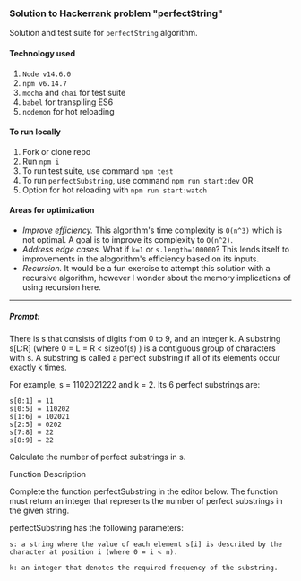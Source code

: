 ### Solution to Hackerrank problem "perfectString"

Solution and test suite for `perfectString` algorithm.

#### Technology used
1. `Node v14.6.0`
1. `npm v6.14.7`
1. `mocha` and `chai` for test suite
1. `babel` for transpiling ES6
1. `nodemon` for hot reloading

#### To run locally
1. Fork or clone repo
1. Run `npm i`
1. To run test suite, use command `npm test`
1. To run `perfectSubstring`, use command `npm run start:dev` OR
1. Option for hot reloading with `npm run start:watch`

#### Areas for optimization
* *Improve efficiency.* This algorithm's time complexity is `O(n^3)` which is not optimal. A goal is to improve its complexity to `O(n^2)`.
* *Address edge cases.* What if `k=1` or `s.length=100000`? This lends itself to improvements in the alogorithm's efficiency based on its inputs.
* *Recursion.* It would be a fun exercise to attempt this solution with a recursive algorithm, however I wonder about the memory implications of using recursion here. 

***

##### Prompt: 
There is s that consists of digits from 0 to 9, and an integer k. A substring s[L:R] (where 0 = L = R < sizeof(s) ) is a contiguous group of characters with s.  A substring is called a perfect substring if all of its elements occur exactly k times. 

For example,  s = 1102021222 and k = 2. Its 6 perfect substrings are:

    s[0:1] = 11
    s[0:5] = 110202
    s[1:6] = 102021
    s[2:5] = 0202
    s[7:8] = 22
    s[8:9] = 22

Calculate the number of perfect substrings in s.

Function Description

Complete the function perfectSubstring in the editor below. The function must return an integer that represents the number of perfect substrings in the given string.

perfectSubstring has the following parameters:

    s: a string where the value of each element s[i] is described by the character at position i (where 0 = i < n).

    k: an integer that denotes the required frequency of the substring.
